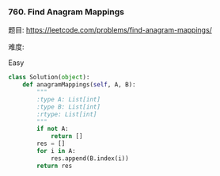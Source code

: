 ### 760. Find Anagram Mappings

题目:
<https://leetcode.com/problems/find-anagram-mappings/>


难度:

Easy





```python
class Solution(object):
    def anagramMappings(self, A, B):
        """
        :type A: List[int]
        :type B: List[int]
        :rtype: List[int]
        """
        if not A:
            return []
        res = []
        for i in A:
            res.append(B.index(i))
        return res
```


